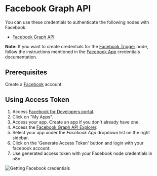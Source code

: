# Facebook Graph API

You can use these credentials to authenticate the following nodes with Facebook.

- [Facebook Graph API](/integrations/nodes/n8n-nodes-base.facebookGraphAPI/)

**Note:** If you want to create credentials for the [Facebook Trigger](/integrations/trigger-nodes/n8n-nodes-base.facebookTrigger/) node, follow the instructions mentioned in the [Facebook App](/integrations/credentials/facebookApp/) credentials documentation.

## Prerequisites

Create a [Facebook](https://www.facebook.com/) account.

## Using Access Token

1. Access [Facebook for Developers portal](https://developers.facebook.com/).
2. Click on "My Apps".
3. Access your app. Create an app if you don't already have one.
4. Access the [Facebook Graph API Explorer](https://developers.facebook.com/tools/explorer/).
5. Select your app under the *Facebook App* dropdown list on the right sidebar.
6. Click on the 'Generate Access Token' button and login with your facebook account.
6. Use generated access token with your Facebook node credentials in n8n.

![Getting Facebook credentials](/_images/integrations/credentials/facebookgraphapi/using-access-token.gif)
